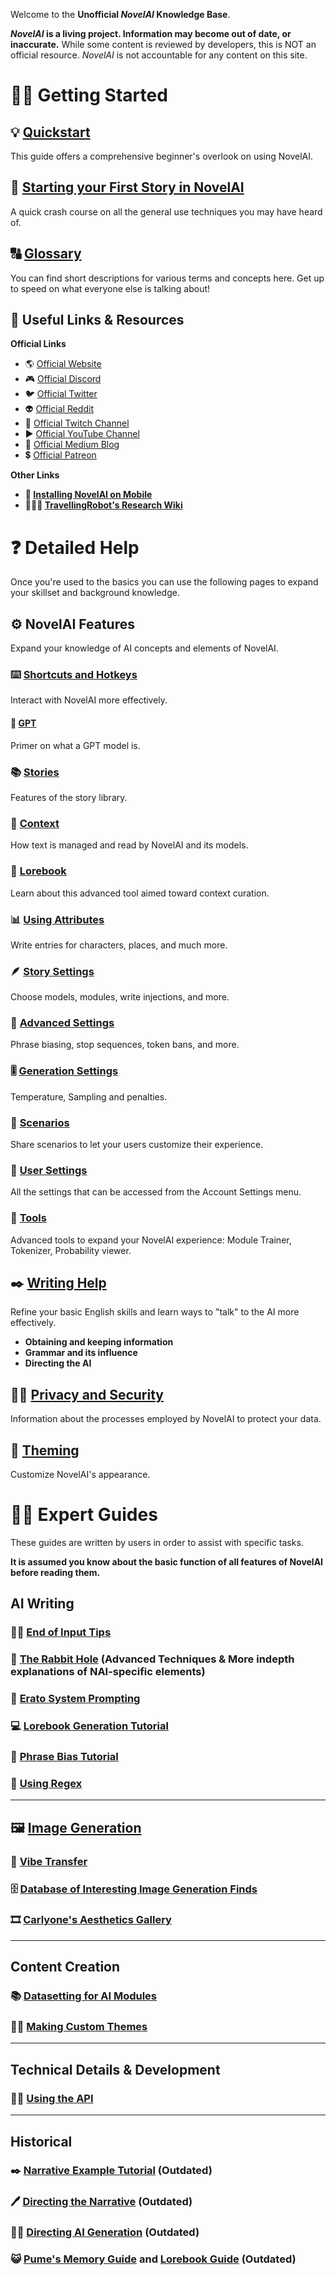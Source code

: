 Welcome to the **Unofficial *NovelAI* Knowledge Base**.


***NovelAI* is a living project. Information may become out of date, or inaccurate.**
While some content is reviewed by developers, this is NOT an official resource.
*NovelAI* is not accountable for any content on this site.

# 🏃‍♀️ Getting Started

## **💡 [Quickstart](Quickstart)**

This guide offers a comprehensive beginner\'s overlook on using NovelAI.

##  **🔰 [Starting your First Story in NovelAI](Starting-your-first-story-in-NovelAI)**

A quick crash course on all the general use techniques you may have heard of.

## **🔠 [Glossary](Glossary)**

You can find short descriptions for various terms and concepts here. Get up to speed on what everyone else is talking about!

## 🔗 Useful Links & Resources

**Official Links**

-   🌎 [Official Website](https://novelai.net/)
-   🎮 [Official Discord](https://discord.gg/novelai)
-   🐦 [Official Twitter](https://twitter.com/novelaiofficial)
-   👽 [Official Reddit](https://www.reddit.com/r/NovelAi/)
-   🎥 [Official Twitch Channel](https://www.twitch.tv/novelai)
-   ▶️ [Official YouTube Channel](https://www.youtube.com/channel/UCTK_ytXlba9AmtWTTLuTlxw)
-   📰 [Official Medium Blog](https://novelai.medium.com/)
-   💲 [Official Patreon](https://patreon.com/novelai)

**Other Links**

-   **📱 [Installing NovelAI on Mobile](Installing-NovelAI-on-Mobile)**
-   **👩🏿‍🔬 [TravellingRobot\'s Research Wiki](https://github.com/TravellingRobot/NAI_Community_Research/wiki)**

# ❓ Detailed Help

Once you're used to the basics you can use the following pages to expand your skillset and background knowledge.

## **⚙️ NovelAI Features**

Expand your knowledge of AI concepts and elements of NovelAI.

### **⌨️ [Shortcuts and Hotkeys](Shortcuts-and-Hotkeys)**

Interact with NovelAI more effectively.

#### **🧠 [GPT](GPT)**

Primer on what a GPT model is.

### **📚 [Stories](Stories)**

Features of the story library.

### **📃 [Context](Context)**

How text is managed and read by NovelAI and its models.

### **📖 [Lorebook](Lorebook)**
Learn about this advanced tool aimed toward context curation.

### **📊 [Using Attributes](Using-Attributes)**
Write entries for characters, places, and much more.

### **🪶 [Story Settings](Story-Settings)**

Choose models, modules, write injections, and more.

### **🔬 [Advanced Settings](Advanced-Settings)**

Phrase biasing, stop sequences, token bans, and more.

### **🎚️ [Generation Settings](Generation-Settings)**

Temperature, Sampling and penalties.

### **🤝 [Scenarios](Scenarios)**

Share scenarios to let your users customize their experience.

### **🧰 [User Settings](User-Settings)**

All the settings that can be accessed from the Account Settings menu.

### **🔧 [Tools](Tools)**

Advanced tools to expand your NovelAI experience: Module Trainer, Tokenizer, Probability viewer.

## **✒️ [Writing Help](Writing-Help)**

Refine your basic English skills and learn ways to "talk" to the AI more effectively.

- **Obtaining and keeping information**
- **Grammar and its influence**
- **Directing the AI**

## **🕵️‍♂️ [Privacy and Security](Privacy-and-Security)**

Information about the processes employed by NovelAI to protect your data.

## **🎨 [Theming](Theming)**

Customize NovelAI's appearance.

# 👩‍💻 Expert Guides

These guides are written by users in order to assist with specific
tasks.

**It is assumed you know about the basic function of all features of
NovelAI before reading them.**

## AI Writing

### **👨‍🏫 [End of Input Tips](End-of-Input-Tips)**

### **🐇 [The Rabbit Hole](The-Rabbit-Hole)** (Advanced Techniques & More indepth explanations of NAI-specific elements)

### **💪 [Erato System Prompting](Erato-System-Prompt)**

### **💻 [Lorebook Generation Tutorial](Lorebook-Generation-Tutorial)**

### **📏 [Phrase Bias Tutorial](Phrase-Bias-Tutorial)**

### **🤖 [Using Regex](Using-Regex)**

***

## **🖼️ [Image Generation](Image-Generation)**

### **📳 [Vibe Transfer](Vibe-Transfer)**

### **🗄️ [Database of Interesting Image Generation Finds](Database-of-Interesting-Image-Generation-Finds)**

### **🎞️ [Carlyone\'s Aesthetics Gallery](https://zele.st/NovelAI/)**

***

## Content Creation

### **📚 [Datasetting for AI Modules](Datasetting-for-AI-Modules)**

### **👩‍🎨 [Making Custom Themes](Making-Custom-Themes)**

***

## Technical Details & Development

### **🧑‍💻 [Using the API](Using-the-API)**

***

## Historical

### **✒️ [Narrative Example Tutorial](Narrative-Example-Tutorial)** (Outdated)

### **🖊️ [Directing the Narrative](Directing-the-Narrative)** (Outdated)

### **👩‍✈️ [Directing AI Generation](Directing-AI-Generation)** (Outdated)

### **😺 [Pume\'s Memory Guide](https://rentry.org/memory-guide) and [Lorebook Guide](https://rentry.org/lorebook-guide)** (Outdated)
